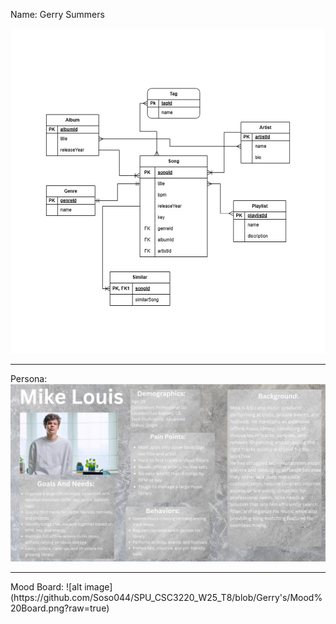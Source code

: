 Name: Gerry Summers

![alt image](https://github.com/Soso044/SPU_CSC3220_W25_T8/blob/Gerry's/Screenshot%202025-02-03%20182339.png?raw=true)

-----------------------------------------------------------------------------------------------------------------------
Persona:
![alt image](https://github.com/Soso044/SPU_CSC3220_W25_T8/blob/Gerry's/Mike%20Louis.jpg?raw=true)
<hr>
Mood Board:
![alt image](https://github.com/Soso044/SPU_CSC3220_W25_T8/blob/Gerry's/Mood%20Board.png?raw=true)
